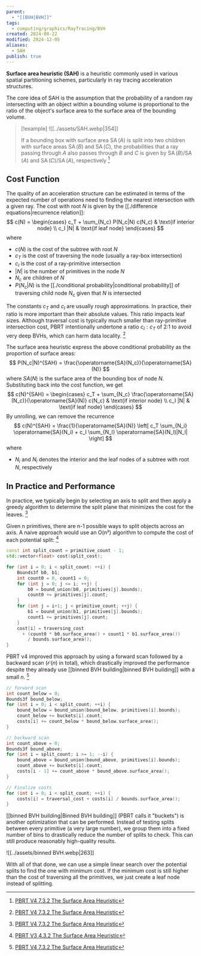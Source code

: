 ```yaml
---
parent:
  - "[[BVH|BVH]]"
tags:
  - computing/graphics/RayTracing/BVH
created: 2024-08-22
modified: 2024-12-05
aliases:
  - SAH
publish: true
---
```

**Surface area heuristic (SAH)** is a heuristic commonly used in various spatial partitioning schemes, particularly in ray tracing acceleration structures.

The core idea of SAH is the assumption that the probability of a random ray intersecting with an object within a bounding volume is proportional to the ratio of the object's surface area to the surface area of the bounding volume.

>[!example]
> ![[../assets/SAH.webp|354]]
> 
> If a bounding box with surface area $\operatorname{SA}(A)$ is split into two children with surface areas $\operatorname{SA}(B)$ and $\operatorname{SA}(C)$, the probabilities that a ray passing through $A$ also passes through $B$ and $C$ is given by $\operatorname{SA}(B)/\operatorname{SA}(A)$ and $\operatorname{SA}(C)/\operatorname{SA}(A)$, respectively [^1]

## Cost Function

The quality of an acceleration structure can be estimated in terms of the expected number of operations need to finding the nearest intersection with a given ray. The cost with root $N$ is given by the [[./difference equations|recurrence relation]]:
$$
c(N) = \begin{cases}
c_T + \sum_{N_c} P(N_c|N) c(N_c) & \text{if interior node} \\
c_I |N| & \text{if leaf node}
\end{cases}
$$
where
- $c(N)$ is the cost of the subtree with root $N$
- $c_T$ is the cost of traversing the node (usually a ray-box intersection)
- $c_I$ is the cost of a ray-primitive intersection
- $|N|$ is the number of primitives in the node $N$
- $N_c$ are children of $N$
- $P(N_c|N)$ is the [[./conditional probability|conditional probability]] of traversing child node $N_c$ given that $N$ is intersected

The constants $c_T$ and $c_I$ are usually rough approximations. In practice, their ratio is more important than their absolute values. This ratio impacts leaf sizes. Although traversal cost is typically much smaller than ray-primitive intersection cost, PBRT intentionally undertone a ratio $c_I:c_T$ of 2:1 to avoid very deep BVHs, which can harm data locality. [^1]

The surface area heuristic express the above conditional probability as the proportion of surface areas:
$$
P(N_c|N)^{SAH} = \frac{\operatorname{SA}(N_c)}{\operatorname{SA}(N)}
$$
where $SA(N)$ is the surface area of the bounding box of node $N$. Substituting back into the cost function, we get
$$
c(N)^{SAH} = \begin{cases}
c_T + \sum_{N_c} \frac{\operatorname{SA}(N_c)}{\operatorname{SA}(N)} c(N_c) & \text{if interior node} \\
c_I |N| & \text{if leaf node}
\end{cases}
$$
By unrolling, we can remove the recurrence
$$
c(N)^{SAH} = \frac{1}{\operatorname{SA}(N)} \left[ c_T \sum_{N_i} \operatorname{SA}(N_i) + c_I \sum_{N_l} \operatorname{SA}(N_l)|N_l| \right]
$$
where
- $N_i$ and $N_l$ denotes the interior and the leaf nodes of a subtree with root $N$, respectively

## In Practice and Performance

In practice, we typically begin by selecting an axis to split and then apply a greedy algorithm to determine the split plane that minimizes the cost for the leaves. [^1] 

Given n primitives, there are n-1 possible ways to split objects across an axis. A naive approach would use an O(n²) algorithm to compute the cost of each potential split: [^3]
```cpp
const int split_count = primitive_count - 1;
std::vector<float> cost(split_cost);

for (int i = 0; i < split_count: ++i) {
    Bounds3f b0, b1;
    int count0 = 0, count1 = 0;
    for (int j = 0; j <= i; ++j) {
        b0 = bound_union(b0, primitives[j].bounds);
        count0 += primitives[j].count;
    }
    for (int j = i+1; j < primitive_count; ++j) {
        b1 = bound_union(b1, primitives[j].bounds);
        count1 += primitives[j].count;
    }
    cost[i] = traversing_cost 
      + (count0 * b0.surface_area() + count1 * b1.surface_area())
        / bounds.surface_area();
}
```

PBRT v4 improved this approach by using a forward scan followed by a backward scan ($\mathcal{O}(n)$ in total), which drastically improved the performance despite they already use [[binned BVH building|binned BVH building]] with a small $n$. [^1] 
```cpp
// forward scan
int count_below = 0;
Bounds3f bound_below;
for (int i = 0; i < split_count; ++i) {
    bound_below = bound_union(bound_below, primitives[i].bounds);
    count_below += buckets[i].count;
    costs[i] += count_below * bound_below.surface_area();
}

// backward scan
int count_above = 0;
Bounds3f bound_above;
for (int i = split_count; i >= 1; --i) {
    bound_above = bound_union(bound_above, primitives[i].bounds);
    count_above += buckets[i].count;
    costs[i - 1] += count_above * bound_above.surface_area();
}

// Finalize costs
for (int i = 0; i < split_count; ++i) {
    costs[i] = traversal_cost + costs[i] / bounds.surface_area();
}
```

[[binned BVH building|Binned BVH building]] (PBRT calls it "buckets") is another optimization that can be performed. Instead of testing splits between every primitive (a very large number), we group them into a fixed number of bins to drastically reduce the number of splits to check. This can still produce reasonably high-quality results.

![[../assets/binned BVH.webp|263]]

With all of that done, we can use a simple linear search over the potential splits to find the one with minimum cost. If the minimum cost is still higher than the cost of traversing all the primitives, we just create a leaf node instead of splitting.

[^1]: [PBRT V4 7.3.2 The Surface Area Heuristic](https://pbr-book.org/4ed/Primitives_and_Intersection_Acceleration/Bounding_Volume_Hierarchies#TheSurfaceAreaHeuristic)
[^2]: [A Survey on Bounding Volume Hierarchies for Ray Tracing](https://meistdan.github.io/publications/bvh_star/paper.pdf) ([[A Survey on Bounding Volume Hierarchies for Ray Tracing|note]])
[^3]: [PBRT V3 4.3.2 The Surface Area Heuristic](https://pbr-book.org/3ed-2018/Primitives_and_Intersection_Acceleration/Bounding_Volume_Hierarchies#TheSurfaceAreaHeuristic)